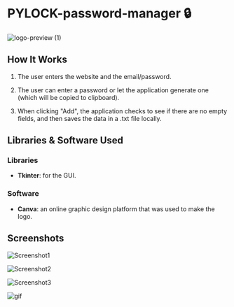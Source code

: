 # PYLOCK-password-manager 🔒

![logo-preview (1)](https://user-images.githubusercontent.com/76702446/185670082-acb16c76-b849-4e33-a74e-ffe3aaa7ced5.png)

## How It Works

1. The user enters the website and the email/password.

2. The user can enter a password or let the application generate one (which will be copied to clipboard).

3. When clicking "Add", the application checks to see if there are no empty fields, and then saves the data in a .txt file locally.

## Libraries & Software Used
### Libraries
- **Tkinter**: for the GUI.
### Software
- **Canva**: an online graphic design platform that was used to make the logo.

## Screenshots

![Screenshot1](https://user-images.githubusercontent.com/76702446/185670662-81c0b13e-b9c1-4139-916e-48a052d34ade.png)

![Screenshot2](https://user-images.githubusercontent.com/76702446/185671116-cf8d3910-2106-474c-95d5-4667841653ee.png)

![Screenshot3](https://user-images.githubusercontent.com/76702446/185673035-0e6266f8-ad28-4346-b72a-5843214d27a4.png)

![gif](https://user-images.githubusercontent.com/76702446/185672785-b7f7f037-70dd-4cb7-8f69-2c1d9b6ad2e2.gif)
